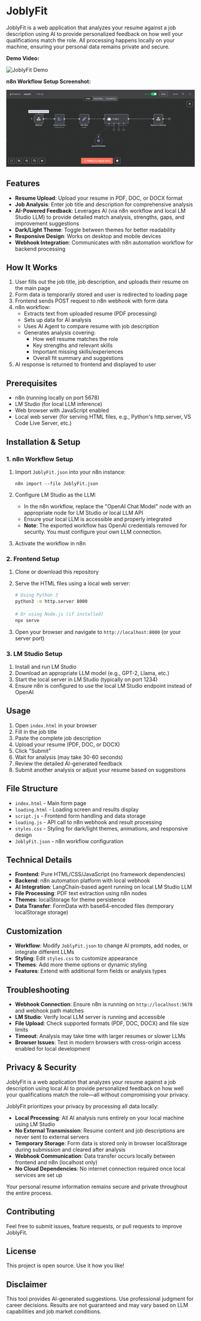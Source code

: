 # JoblyFit

JoblyFit is a web application that analyzes your resume against a job description using AI to provide personalized feedback on how well your qualifications match the role. All processing happens locally on your machine, ensuring your personal data remains private and secure.

**Demo Video:**

![JoblyFit Demo](https://github.com/user-attachments/assets/cf1e0d7e-d6e9-4355-b37f-166fb1affb70)

**n8n Workflow Setup Screenshot:**

![n8n Demo](Assets/Joblyfit-n8n-Demo.png)

## Features

- **Resume Upload**: Upload your resume in PDF, DOC, or DOCX format
- **Job Analysis**: Enter job title and description for comprehensive analysis
- **AI-Powered Feedback**: Leverages AI (via n8n workflow and local LM Studio LLM) to provide detailed match analysis, strengths, gaps, and improvement suggestions
- **Dark/Light Theme**: Toggle between themes for better readability
- **Responsive Design**: Works on desktop and mobile devices
- **Webhook Integration**: Communicates with n8n automation workflow for backend processing

## How It Works

1. User fills out the job title, job description, and uploads their resume on the main page
2. Form data is temporarily stored and user is redirected to loading page
3. Frontend sends POST request to n8n webhook with form data
4. n8n workflow:
   - Extracts text from uploaded resume (PDF processing)
   - Sets up data for AI analysis
   - Uses AI Agent to compare resume with job description
   - Generates analysis covering:
     - How well resume matches the role
     - Key strengths and relevant skills
     - Important missing skills/experiences
     - Overall fit summary and suggestions
5. AI response is returned to frontend and displayed to user

## Prerequisites

- n8n (running locally on port 5678)
- LM Studio (for local LLM inference)
- Web browser with JavaScript enabled
- Local web server (for serving HTML files, e.g., Python's http.server, VS Code Live Server, etc.)

## Installation & Setup

### 1. n8n Workflow Setup

1. Import `JoblyFit.json` into your n8n instance:
   ```
   n8n import --file JoblyFit.json
   ```

2. Configure LM Studio as the LLM:
   - In the n8n workflow, replace the "OpenAI Chat Model" node with an appropriate node for LM Studio or local LLM API
   - Ensure your local LLM is accessible and properly integrated
   - **Note**: The exported workflow has OpenAI credentials removed for security. You must configure your own LLM connection.

3. Activate the workflow in n8n

### 2. Frontend Setup

1. Clone or download this repository

2. Serve the HTML files using a local web server:
   ```bash
   # Using Python 3
   python3 -m http.server 8000

   # Or using Node.js (if installed)
   npx serve
   ```

3. Open your browser and navigate to `http://localhost:8000` (or your server port)

### 3. LM Studio Setup

1. Install and run LM Studio
2. Download an appropriate LLM model (e.g., GPT-2, Llama, etc.)
3. Start the local server in LM Studio (typically on port 1234)
4. Ensure n8n is configured to use the local LM Studio endpoint instead of OpenAI

## Usage

1. Open `index.html` in your browser
2. Fill in the job title
3. Paste the complete job description
4. Upload your resume (PDF, DOC, or DOCX)
5. Click "Submit"
6. Wait for analysis (may take 30-60 seconds)
7. Review the detailed AI-generated feedback
8. Submit another analysis or adjust your resume based on suggestions

## File Structure

- `index.html` - Main form page
- `loading.html` - Loading screen and results display
- `script.js` - Frontend form handling and data storage
- `loading.js` - API call to n8n webhook and result processing
- `styles.css` - Styling for dark/light themes, animations, and responsive design
- `JoblyFit.json` - n8n workflow configuration

## Technical Details

- **Frontend**: Pure HTML/CSS/JavaScript (no framework dependencies)
- **Backend**: n8n automation platform with local webhook
- **AI Integration**: LangChain-based agent running on local LM Studio LLM
- **File Processing**: PDF text extraction using n8n nodes
- **Themes**: localStorage for theme persistence
- **Data Transfer**: FormData with base64-encoded files (temporary localStorage storage)

## Customization

- **Workflow**: Modify `JoblyFit.json` to change AI prompts, add nodes, or integrate different LLMs
- **Styling**: Edit `styles.css` to customize appearance
- **Themes**: Add more theme options or dynamic styling
- **Features**: Extend with additional form fields or analysis types

## Troubleshooting

- **Webhook Connection**: Ensure n8n is running on `http://localhost:5678` and webhook path matches
- **LM Studio**: Verify local LLM server is running and accessible
- **File Upload**: Check supported formats (PDF, DOC, DOCX) and file size limits
- **Timeout**: Analysis may take time with larger resumes or slower LLMs
- **Browser Issues**: Test in modern browsers with cross-origin access enabled for local development

## Privacy & Security

JoblyFit is a web application that analyzes your resume against a job description using local AI to provide personalized feedback on how well your qualifications match the role—all without compromising your privacy.

JoblyFit prioritizes your privacy by processing all data locally:

- **Local Processing**: All AI analysis runs entirely on your local machine using LM Studio
- **No External Transmission**: Resume content and job descriptions are never sent to external servers
- **Temporary Storage**: Form data is stored only in browser localStorage during submission and cleared after analysis
- **Webhook Communication**: Data transfer occurs locally between frontend and n8n (localhost only)
- **No Cloud Dependencies**: No internet connection required once local services are set up

Your personal resume information remains secure and private throughout the entire process.

## Contributing

Feel free to submit issues, feature requests, or pull requests to improve JoblyFit.

## License

This project is open source. Use it how you like!

## Disclaimer

This tool provides AI-generated suggestions. Use professional judgment for career decisions. Results are not guaranteed and may vary based on LLM capabilities and job market conditions.
